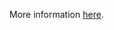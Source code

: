 More information [here](https://docs.paloaltonetworks.com/content/techdocs/en_US/prisma/prisma-cloud/prisma-cloud-code-security-policy-reference/oci-policies/iam/oci-iam-password-policy-must-contain-numeric-characters.html).
